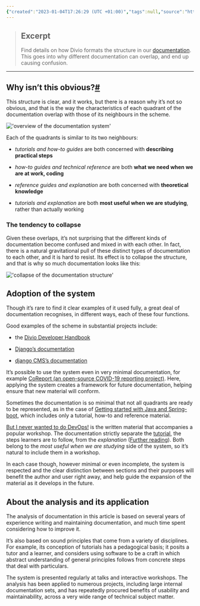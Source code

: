 ```yaml
---
{"created":"2023-01-04T17:26:29 (UTC +01:00)","tags":null,"source":"https://documentation.divio.com/structure/","author":"Divio","dg-publish":true,"permalink":"/documentation/documentation-system/","dgPassFrontmatter":true}
---
```




> ## Excerpt
> Find details on how Divio formats the structure in our [documentation](https://documentation.divio.com). This goes into why different documentation can overlap, and end up causing confusion.

---

## Why isn’t this obvious?[#](https://documentation.divio.com/structure/#why-isn-t-this-obvious "Permalink to this heading")

This structure is clear, and it works, but there is a reason why it’s not so obvious, and that is the way the characteristics of each quadrant of the documentation overlap with those of its neighbours in the scheme.

!['overview of the documentation system'](https://documentation.divio.com/_images/overview.png)

Each of the quadrants is similar to its two neighbours:

-   _tutorials and how-to guides_ are both concerned with **describing practical steps**
    
-   _how-to guides and technical reference_ are both **what we need when we are at work, coding**
    
-   _reference guides and explanation_ are both concerned with **theoretical knowledge**
    
-   _tutorials and explanation_ are both **most useful when we are studying**, rather than actually working
    

### The tendency to collapse

Given these overlaps, it’s not surprising that the different kinds of documentation become confused and mixed in with each other. In fact, there is a natural gravitational pull of these distinct types of documentation to each other, and it is hard to resist. Its effect is to collapse the structure, and that is why so much documentation looks like this:

!['collapse of the documentation structure'](https://documentation.divio.com/_images/collapse.png)

## Adoption of the system

Though it’s rare to find it clear examples of it used fully, a great deal of documentation recognises, in different ways, each of these four functions.

Good examples of the scheme in substantial projects include:

-   the [Divio Developer Handbook](https://docs.divio.com/)
    
-   [Django’s documentation](https://docs.djangoproject.com/en/3.0/#how-the-documentation-is-organized)
    
-   [django CMS’s documentation](http://docs.django-cms.org/)
    

It’s possible to use the system even in very minimal documentation, for example [CoReport (an open-source COVID-19 reporting project)](https://docs.coreport.ch/). Here, applying the system creates a framework for future documentation, helping ensure that new material will conform.

Sometimes the documentation is so minimal that not all quadrants are ready to be represented, as in the case of [Getting started with Java and Spring-boot](https://github.com/flavours/getting-started-with-spring-boot/blob/master/README.md), which includes only a tutorial, how-to and reference material.

[But I never wanted to do DevOps!](https://workshop.no-devops.work/en/latest/explanation/index.html) is the written material that accompanies a popular workshop. The documentation strictly separate the [tutorial](https://workshop.no-devops.work/en/latest/the-workshop/index.html), the steps learners are to follow, from the _explanation_ ([Further reading](https://workshop.no-devops.work/en/latest/explanation/index.html)). Both belong to the _most useful when we are studying_ side of the system, so it’s natural to include them in a workshop.

In each case though, however minimal or even incomplete, the system is respected and the clear distinction between sections and their purposes will benefit the author and user right away, and help guide the expansion of the material as it develops in the future.

## About the analysis and its application

The analysis of documentation in this article is based on several years of experience writing and maintaining documentation, and much time spent considering how to improve it.

It’s also based on sound principles that come from a variety of disciplines. For example, its conception of tutorials has a pedagogical basis; it posits a tutor and a learner, and considers using software to be a craft in which abstract understanding of general principles follows from concrete steps that deal with particulars.

The system is presented regularly at talks and interactive workshops. The analysis has been applied to numerous projects, including large internal documentation sets, and has repeatedly procured benefits of usability and maintainability, across a very wide range of technical subject matter.
